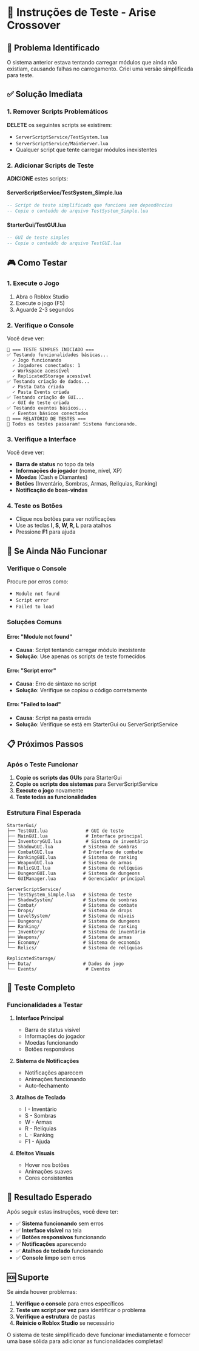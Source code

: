 # 🧪 Instruções de Teste - Arise Crossover

## 🚨 Problema Identificado

O sistema anterior estava tentando carregar módulos que ainda não existiam, causando falhas no carregamento. Criei uma versão simplificada para teste.

## ✅ Solução Imediata

### 1. Remover Scripts Problemáticos

**DELETE** os seguintes scripts se existirem:
- `ServerScriptService/TestSystem.lua`
- `ServerScriptService/MainServer.lua`
- Qualquer script que tente carregar módulos inexistentes

### 2. Adicionar Scripts de Teste

**ADICIONE** estes scripts:

#### ServerScriptService/TestSystem_Simple.lua
```lua
-- Script de teste simplificado que funciona sem dependências
-- Copie o conteúdo do arquivo TestSystem_Simple.lua
```

#### StarterGui/TestGUI.lua
```lua
-- GUI de teste simples
-- Copie o conteúdo do arquivo TestGUI.lua
```

## 🎮 Como Testar

### 1. Execute o Jogo
1. Abra o Roblox Studio
2. Execute o jogo (F5)
3. Aguarde 2-3 segundos

### 2. Verifique o Console
Você deve ver:
```
🧪 === TESTE SIMPLES INICIADO ===
✅ Testando funcionalidades básicas...
  ✓ Jogo funcionando
  ✓ Jogadores conectados: 1
  ✓ Workspace acessível
  ✓ ReplicatedStorage acessível
✅ Testando criação de dados...
  ✓ Pasta Data criada
  ✓ Pasta Events criada
✅ Testando criação de GUI...
  ✓ GUI de teste criada
✅ Testando eventos básicos...
  ✓ Eventos básicos conectados
🧪 === RELATÓRIO DE TESTES ===
🎉 Todos os testes passaram! Sistema funcionando.
```

### 3. Verifique a Interface
Você deve ver:
- **Barra de status** no topo da tela
- **Informações do jogador** (nome, nível, XP)
- **Moedas** (Cash e Diamantes)
- **Botões** (Inventário, Sombras, Armas, Relíquias, Ranking)
- **Notificação de boas-vindas**

### 4. Teste os Botões
- Clique nos botões para ver notificações
- Use as teclas **I, S, W, R, L** para atalhos
- Pressione **F1** para ajuda

## 🔧 Se Ainda Não Funcionar

### Verifique o Console
Procure por erros como:
- `Module not found`
- `Script error`
- `Failed to load`

### Soluções Comuns

#### Erro: "Module not found"
- **Causa**: Script tentando carregar módulo inexistente
- **Solução**: Use apenas os scripts de teste fornecidos

#### Erro: "Script error"
- **Causa**: Erro de sintaxe no script
- **Solução**: Verifique se copiou o código corretamente

#### Erro: "Failed to load"
- **Causa**: Script na pasta errada
- **Solução**: Verifique se está em StarterGui ou ServerScriptService

## 📋 Próximos Passos

### Após o Teste Funcionar

1. **Copie os scripts das GUIs** para StarterGui
2. **Copie os scripts dos sistemas** para ServerScriptService
3. **Execute o jogo** novamente
4. **Teste todas as funcionalidades**

### Estrutura Final Esperada

```
StarterGui/
├── TestGUI.lua              # GUI de teste
├── MainGUI.lua              # Interface principal
├── InventoryGUI.lua         # Sistema de inventário
├── ShadowGUI.lua           # Sistema de sombras
├── CombatGUI.lua           # Interface de combate
├── RankingGUI.lua          # Sistema de ranking
├── WeaponGUI.lua           # Sistema de armas
├── RelicGUI.lua            # Sistema de relíquias
├── DungeonGUI.lua          # Sistema de dungeons
└── GUIManager.lua          # Gerenciador principal

ServerScriptService/
├── TestSystem_Simple.lua   # Sistema de teste
├── ShadowSystem/           # Sistema de sombras
├── Combat/                 # Sistema de combate
├── Drops/                  # Sistema de drops
├── LevelSystem/            # Sistema de níveis
├── Dungeons/               # Sistema de dungeons
├── Ranking/                # Sistema de ranking
├── Inventory/              # Sistema de inventário
├── Weapons/                # Sistema de armas
├── Economy/                # Sistema de economia
└── Relics/                 # Sistema de relíquias

ReplicatedStorage/
├── Data/                   # Dados do jogo
└── Events/                  # Eventos
```

## 🎯 Teste Completo

### Funcionalidades a Testar

1. **Interface Principal**
   - Barra de status visível
   - Informações do jogador
   - Moedas funcionando
   - Botões responsivos

2. **Sistema de Notificações**
   - Notificações aparecem
   - Animações funcionando
   - Auto-fechamento

3. **Atalhos de Teclado**
   - I - Inventário
   - S - Sombras
   - W - Armas
   - R - Relíquias
   - L - Ranking
   - F1 - Ajuda

4. **Efeitos Visuais**
   - Hover nos botões
   - Animações suaves
   - Cores consistentes

## 🚀 Resultado Esperado

Após seguir estas instruções, você deve ter:

- ✅ **Sistema funcionando** sem erros
- ✅ **Interface visível** na tela
- ✅ **Botões responsivos** funcionando
- ✅ **Notificações** aparecendo
- ✅ **Atalhos de teclado** funcionando
- ✅ **Console limpo** sem erros

## 🆘 Suporte

Se ainda houver problemas:

1. **Verifique o console** para erros específicos
2. **Teste um script por vez** para identificar o problema
3. **Verifique a estrutura** de pastas
4. **Reinicie o Roblox Studio** se necessário

O sistema de teste simplificado deve funcionar imediatamente e fornecer uma base sólida para adicionar as funcionalidades completas!